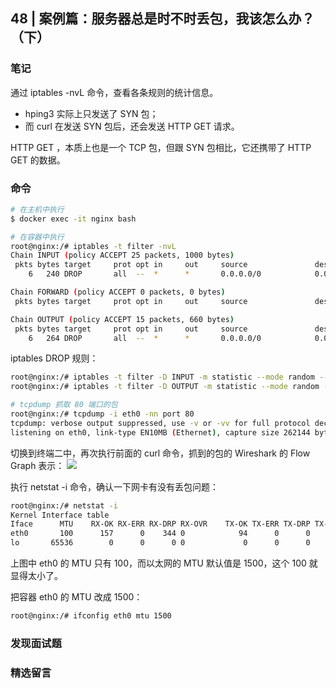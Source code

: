 ## 48 | 案例篇：服务器总是时不时丢包，我该怎么办？（下）


### 笔记

通过 iptables -nvL 命令，查看各条规则的统计信息。

- hping3 实际上只发送了 SYN 包；
- 而 curl 在发送 SYN 包后，还会发送 HTTP GET 请求。

HTTP GET ，本质上也是一个 TCP 包，但跟 SYN 包相比，它还携带了 HTTP GET 的数据。

### 命令

```sh
# 在主机中执行
$ docker exec -it nginx bash

# 在容器中执行
root@nginx:/# iptables -t filter -nvL
Chain INPUT (policy ACCEPT 25 packets, 1000 bytes)
 pkts bytes target     prot opt in     out     source               destination
    6   240 DROP       all  --  *      *       0.0.0.0/0            0.0.0.0/0            statistic mode random probability 0.29999999981

Chain FORWARD (policy ACCEPT 0 packets, 0 bytes)
 pkts bytes target     prot opt in     out     source               destination

Chain OUTPUT (policy ACCEPT 15 packets, 660 bytes)
 pkts bytes target     prot opt in     out     source               destination
    6   264 DROP       all  --  *      *       0.0.0.0/0            0.0.0.0/0            statistic mode random probability 0.29999999981
```

iptables DROP 规则：

```sh
root@nginx:/# iptables -t filter -D INPUT -m statistic --mode random --probability 0.30 -j DROP
root@nginx:/# iptables -t filter -D OUTPUT -m statistic --mode random --probability 0.30 -j DROP
```

```sh
# tcpdump 抓取 80 端口的包
root@nginx:/# tcpdump -i eth0 -nn port 80
tcpdump: verbose output suppressed, use -v or -vv for full protocol decode
listening on eth0, link-type EN10MB (Ethernet), capture size 262144 bytes
```

切换到终端二中，再次执行前面的 curl 命令，抓到的包的 Wireshark 的 Flow Graph 表示：
![](https://static001.geekbang.org/resource/image/a8/c2/a81bd7639a1f81c23bc6d2e030af97c2.png)


执行 netstat -i 命令，确认一下网卡有没有丢包问题：

```sh
root@nginx:/# netstat -i
Kernel Interface table
Iface      MTU    RX-OK RX-ERR RX-DRP RX-OVR    TX-OK TX-ERR TX-DRP TX-OVR Flg
eth0       100      157      0    344 0            94      0      0      0 BMRU
lo       65536        0      0      0 0             0      0      0      0 LRU
```

上图中 eth0 的 MTU 只有 100，而以太网的 MTU 默认值是 1500，这个 100 就显得太小了。

把容器 eth0 的 MTU 改成 1500：

```sh
root@nginx:/# ifconfig eth0 mtu 1500
```


### 发现面试题



### 精选留言
